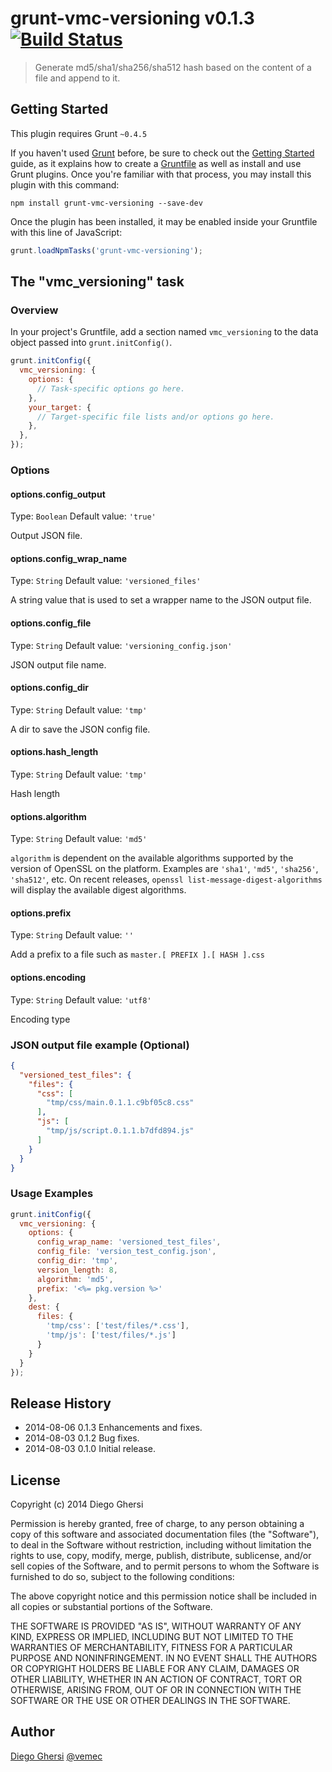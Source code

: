 # grunt-vmc-versioning v0.1.3 [![Build Status](https://travis-ci.org/vemec/grunt-vmc-versioning.svg?branch=master)](https://travis-ci.org/vemec/grunt-vmc-versioning)

> Generate md5/sha1/sha256/sha512 hash based on the content of a file and append to it.

## Getting Started
This plugin requires Grunt `~0.4.5`

If you haven't used [Grunt](http://gruntjs.com/) before, be sure to check out the [Getting Started](http://gruntjs.com/getting-started) guide, as it explains how to create a [Gruntfile](http://gruntjs.com/sample-gruntfile) as well as install and use Grunt plugins. Once you're familiar with that process, you may install this plugin with this command:

```shell
npm install grunt-vmc-versioning --save-dev
```

Once the plugin has been installed, it may be enabled inside your Gruntfile with this line of JavaScript:

```js
grunt.loadNpmTasks('grunt-vmc-versioning');
```

## The "vmc_versioning" task

### Overview
In your project's Gruntfile, add a section named `vmc_versioning` to the data object passed into `grunt.initConfig()`.

```js
grunt.initConfig({
  vmc_versioning: {
    options: {
      // Task-specific options go here.
    },
    your_target: {
      // Target-specific file lists and/or options go here.
    },
  },
});
```

### Options

#### options.config_output
Type: `Boolean`
Default value: `'true'`

Output JSON file.

#### options.config_wrap_name
Type: `String`
Default value: `'versioned_files'`

A string value that is used to set a wrapper name to the JSON output file.

#### options.config_file
Type: `String`
Default value: `'versioning_config.json'`

JSON output file name.

#### options.config_dir
Type: `String`
Default value: `'tmp'`

A dir to save the JSON config file.

#### options.hash_length
Type: `String`
Default value: `'tmp'`

Hash length

#### options.algorithm
Type: `String`
Default value: `'md5'`

`algorithm` is dependent on the available algorithms supported by the version of OpenSSL on the platform. Examples are `'sha1'`, `'md5'`, `'sha256'`, `'sha512'`, etc. On recent releases, `openssl list-message-digest-algorithms` will display the available digest algorithms.


#### options.prefix
Type: `String`
Default value: `''`

Add a prefix to a file such as `master.[ PREFIX ].[ HASH ].css`


#### options.encoding
Type: `String`
Default value: `'utf8'`

Encoding type


### JSON output file example (Optional)
```json
{
  "versioned_test_files": {
    "files": {
      "css": [
        "tmp/css/main.0.1.1.c9bf05c8.css"
      ],
      "js": [
        "tmp/js/script.0.1.1.b7dfd894.js"
      ]
    }
  }
}
```

### Usage Examples

```js
grunt.initConfig({
  vmc_versioning: {
    options: {
      config_wrap_name: 'versioned_test_files',
      config_file: 'version_test_config.json',
      config_dir: 'tmp',
      version_length: 8,
      algorithm: 'md5',
      prefix: '<%= pkg.version %>'
    },
    dest: {
      files: {
        'tmp/css': ['test/files/*.css'],
        'tmp/js': ['test/files/*.js']
      }
    }
  }
});
```

## Release History
- 2014-08-06 0.1.3 Enhancements and fixes.
- 2014-08-03 0.1.2 Bug fixes.
- 2014-08-03 0.1.0 Initial release.

## License
Copyright (c) 2014 Diego Ghersi

Permission is hereby granted, free of charge, to any person
obtaining a copy of this software and associated documentation
files (the "Software"), to deal in the Software without
restriction, including without limitation the rights to use,
copy, modify, merge, publish, distribute, sublicense, and/or sell
copies of the Software, and to permit persons to whom the
Software is furnished to do so, subject to the following
conditions:

The above copyright notice and this permission notice shall be
included in all copies or substantial portions of the Software.

THE SOFTWARE IS PROVIDED "AS IS", WITHOUT WARRANTY OF ANY KIND,
EXPRESS OR IMPLIED, INCLUDING BUT NOT LIMITED TO THE WARRANTIES
OF MERCHANTABILITY, FITNESS FOR A PARTICULAR PURPOSE AND
NONINFRINGEMENT. IN NO EVENT SHALL THE AUTHORS OR COPYRIGHT
HOLDERS BE LIABLE FOR ANY CLAIM, DAMAGES OR OTHER LIABILITY,
WHETHER IN AN ACTION OF CONTRACT, TORT OR OTHERWISE, ARISING
FROM, OUT OF OR IN CONNECTION WITH THE SOFTWARE OR THE USE OR
OTHER DEALINGS IN THE SOFTWARE.

## Author
[Diego Ghersi](https://github.com/vemec) [@vemec](https://twitter.com/vemec)
